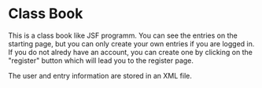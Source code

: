 # Class Book
This is a class book like JSF programm. You can see the entries on the starting page, but you can only create your own entries if you are logged in. If you do not alredy have an account, you can create one by clicking on the "register" button which will lead you to the register page.

The user and entry information are stored in an XML file.
